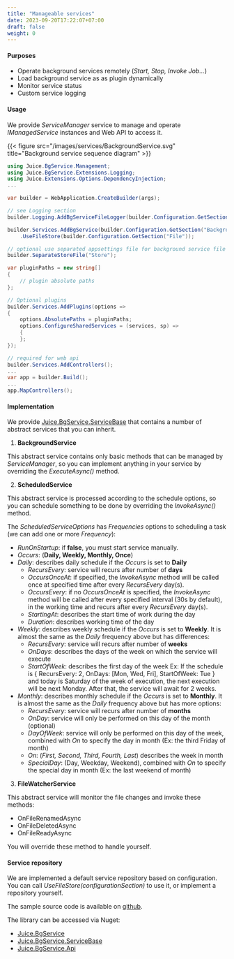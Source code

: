 ```yaml
---
title: "Manageable services"
date: 2023-09-20T17:22:07+07:00
draft: false
weight: 0
---
```


#### Purposes
- Operate background services remotely (*Start, Stop, Invoke Job...*)
- Load background service as as plugin dynamically
- Monitor service status
- Custom service logging
#### Usage
We provide *ServiceManager* service to manage and operate *IManagedService* instances and Web API to access it.

{{< figure src="/images/services/BackgroundService.svg" title="Background service sequence diagram" >}}

```cs
using Juice.BgService.Management;
using Juice.BgService.Extensions.Logging;
using Juice.Extensions.Options.DependencyInjection;
...

var builder = WebApplication.CreateBuilder(args);

// see Logging section
builder.Logging.AddBgServiceFileLogger(builder.Configuration.GetSection("Logging:File"));

builder.Services.AddBgService(builder.Configuration.GetSection("BackgroundService"))
    .UseFileStore(builder.Configuration.GetSection("File"));

// optional use separated appsettings file for background service file store.
builder.SeparateStoreFile("Store");

var pluginPaths = new string[]
{
    // plugin absolute paths
};

// Optional plugins
builder.Services.AddPlugins(options =>
{
    options.AbsolutePaths = pluginPaths;
    options.ConfigureSharedServices = (services, sp) =>
    {
    };
});

// required for web api
builder.Services.AddControllers();
...
var app = builder.Build();
...
app.MapControllers();

```

#### Implementation
We provide [Juice.BgService.ServiceBase](https://www.nuget.org/packages/Juice.BgService.ServiceBase) that contains a number of abstract services that you can inherit.

1. **BackgroundService**

This abstract service contains only basic methods that can be managed by *ServiceManager*, so you can implement anything in your service by overriding the *ExecuteAsync()* method.

2. **ScheduledService**

This abstract service is processed according to the schedule options, so you can schedule something to be done by overriding the *InvokeAsync()* method.

The *ScheduledServiceOptions* has *Frequencies* options to scheduling a task (we can add one or more *Frequency*):
- *RunOnStartup*: if **false**, you must start service manually.
- *Occurs*: (**Daily, Weekly, Monthly, Once**)
- *Daily*: describes daily schedule if the *Occurs* is set to **Daily**
    + *RecursEvery*: service will recurs after number of **days**
    + *OccursOnceAt*: if specified, the *InvokeAsync* method will be called once at specified time after every *RecursEvery* day(s).
    + *OccursEvery*: if no *OccursOnceAt* is specified, the *InvokeAsync* method will be called after every specified interval (30s by default), in the working time and recurs after every *RecursEvery* day(s).
    + *StartingAt*: describes the start time of work during the day
    + *Duration*: describes working time of the day
- *Weekly*: describes weekly schedule if the *Occurs* is set to **Weekly**. It is almost the same as the *Daily* frequency above but has differences:
    + *RecursEvery*: service will recurs after number of **weeks**
    + *OnDays*: describes the days of the week on which the service will execute
    + *StartOfWeek*: describes the first day of the week
    Ex: If the schedule is { RecursEvery: 2, OnDays: [Mon, Wed, Fri], StartOfWeek: Tue } and today is Saturday of the week of execution, the next execution will be next Monday. After that, the service will await for 2 weeks.
- *Monthly*: describes monthly schedule if the *Occurs* is set to **Monthly**. It is almost the same as the *Daily* frequency above but has more options:
    + *RecursEvery*: service will recurs after number of **months**
    + *OnDay*: service will only be performed on this day of the month (optional)
    + *DayOfWeek*: service will only be performed on this day of the week, combined with *On* to specify the day in month (Ex: the third Friday of month)
    + *On*: (*First, Second, Third, Fourth, Last*) describes the week in month
    + *SpecialDay*: (Day, Weekday, Weekend), combined with *On* to specify the special day in month (Ex: the last weekend of month)

3. **FileWatcherService**

This abstract service will monitor the file changes and invoke these methods:
- OnFileRenamedAsync
- OnFileDeletedAsync
- OnFileReadyAsync

You will override these method to handle yourself.

#### Service repository
We are implemented a default service repository based on configuration. You can call *UseFileStore(configurationSection)* to use it, or implement a repository yourself.

The sample source code is available on [github](https://github.com/creatorflow-io/Juice/tree/master/services/bgservice/test/).

The library can be accessed via Nuget:
- [Juice.BgService](https://www.nuget.org/packages/Juice.BgService)
- [Juice.BgService.ServiceBase](https://www.nuget.org/packages/Juice.BgService.ServiceBase)
- [Juice.BgService.Api](https://www.nuget.org/packages/Juice.BgService.Api)